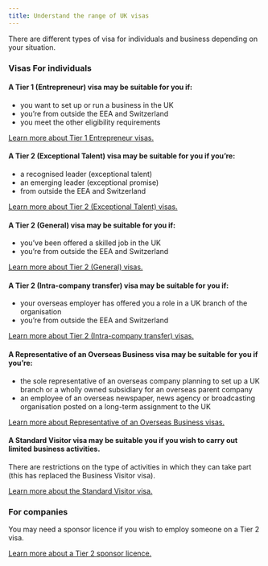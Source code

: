```yaml
---
title: Understand the range of UK visas
---
```

There are different types of visa for individuals and business depending on your situation.

### Visas For individuals

#### A Tier 1 (Entrepreneur) visa may be suitable for you if:

 - you want to set up or run a business in the UK
 - you’re from outside the EEA and Switzerland
 - you meet the other eligibility requirements

[Learn more about Tier 1 Entrepreneur visas.](https://www.gov.uk/tier-1-entrepreneur/overview)


#### A Tier 2 (Exceptional Talent) visa may be suitable for you if you’re:

 - a recognised leader (exceptional talent)
 - an emerging leader (exceptional promise)
 - from outside the EEA and Switzerland

[Learn more about Tier 2 (Exceptional Talent) visas.](https://www.gov.uk/tier-1-exceptional-talent/overview)



#### A Tier 2 (General) visa may be suitable for you if:

 - you’ve been offered a skilled job in the UK
 - you’re from outside the EEA and Switzerland

[Learn more about Tier 2 (General) visas.](https://www.gov.uk/tier-2-general/overview)


#### A Tier 2 (Intra-company transfer) visa may be suitable for you if:

- your overseas employer has offered you a role in a UK branch of the organisation
- you’re from outside the EEA and Switzerland

[Learn more about Tier 2 (Intra-company transfer) visas.](https://www.gov.uk/tier-2-intracompany-transfer-worker-visa/overview)



#### A Representative of an Overseas Business visa may be suitable for you if you’re:

- the sole representative of an overseas company planning to set up a UK branch or a wholly owned subsidiary for an overseas parent company
- an employee of an overseas newspaper, news agency or broadcasting organisation posted on a long-term assignment to the UK

[Learn more about Representative of an Overseas Business visas.](https://www.gov.uk/representative-overseas-business/overview)



#### A Standard Visitor visa may be suitable you if you wish to carry out limited business activities. 

There are restrictions on the type of activities in which they can take part (this has replaced the Business Visitor visa).


[Learn more about the Standard Visitor visa.](https://www.gov.uk/standard-visitor-visa)

### For companies

You may need a sponsor licence if you wish to employ someone on a Tier 2 visa.

[Learn more about a Tier 2 sponsor licence.](https://www.gov.uk/uk-visa-sponsorship-employers/overview)
